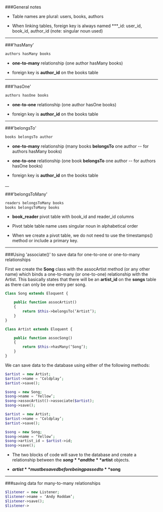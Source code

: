 ###General notes

* Table names are plural: users, books, authors

* When linking tables, foreign key is always named ***_id: user_id, book_id, author_id (note: singular noun used)


___

###'hasMany'

```php
authors hasMany books
```

* **one-to-many** relationship (one author hasMany books)

* foreign key is **author_id** on the books table

___

###'hasOne'

```php
authors hasOne books
```

* **one-to-one** relationship (one author hasOne books)

* foreign key is **author_id** on the books table

___



###'belongsTo'

```php
books belongsTo author
```

* **one-to-many** relationship (many books **belongsTo** one author -- for authors hasMany books)

* **one-to-one** relationship (one book **belongsTo** one author -- for authors hasOne books)

* foreign key is **author_id** on the books table

__


###'belongsToMany'

```php
readers belongsToMany books 
books belongsToMany books
```

* **book_reader** pivot table with book_id and reader_id columns 

* Pivot table table name uses singular noun in alphabetical order

* When we create a pivot table, we do not need to use the timestamps() method or include a primary key.

___

###Using 'associate()' to save data for one-to-one or one-to-many relationships

First we create the **Song** class with the assocArtist method (or any other name) which binds a one-to-many (or one-to-one) relationship with the Artist.  This basically states that there will be an **artist_id** on the **songs** table as there can only be one entry per song. 

```php
Class Song extends Eloquent {

	public function assocArtist()
	{
		return $this->belongsTo(‘Artist’);
	}
}
```


```php
Class Artist extends Eloquent {

	public function assocSong()
	{
		return $this->hasMany(‘Song’);
	}
}
```


We can save data to the database using either of the following methods:

```php
$artist = new Artist;
$artist->name = ‘Coldplay’;
$artist->save();

$song = new Song;
$song->name = ‘Yellow’;
$song->assocArtist()->associate($artist);  
$song->save();
```

```php
$artist = new Artist;
$artist->name = ‘Coldplay’;
$artist->save();

$song = new Song;
$song->name = ‘Yellow’;
$song->artist_id = $artist->id;
$song->save();
```

* The two blocks of code will save to the database and create a relationship between the **$song** and the **$artist** objects.

* **$artist** must be saved before being passed to **$song** 

___

###saving data for many-to-many relationships

```php
$listener = new Listener;
$listener->name = ‘Andy Roddam’;
$listener->save();
$listener->
```


